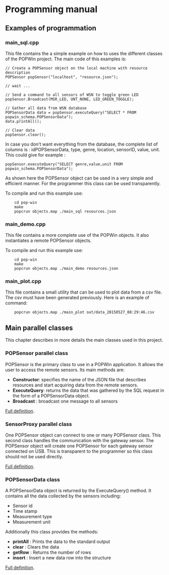 Programming manual
==================

Examples of programmation
-------------------------

### main_sql.cpp
This file contains the a simple example on how to uses the different classes of the POPWin project. The main code of this examples is:

    // Create a POPSensor object on the local machine with resource description
	POPSensor popSensor("localhost", "resource.json");

	// wait ...
	
	// Send a command to all sensors of WSN to toggle green LED
    popSensor.Broadcast(MSR_LED, UNT_NONE, LED_GREEN_TOGGLE);
    
	// Gather all data from WSN database
	POPSensorData data = popSensor.executeQuery("SELECT * FROM popwin_schema.POPSensorData");
	data.printAll();

	// Clear data
	popSensor.clear();

In case you don't want everything from the database, the complete list of columns is : idPOPSensorData, type, genre, location, sensorID, value, unit. This could give for example :

    popSensor.executeQuery("SELECT genre,value,unit FROM popwin_schema.POPSensorData");

As shown here the POPSensor object can be used in a very simple and efficient manner. For the programmer this class can be used transparently.

To compile and run this example use:

```
	cd pop-win
	make
	popcrun objects.map ./main_sql resources.json
```


### main_demo.cpp
This file contains a more complete use of the POPWin objects. It also instantiates a remote POPSensor objects.

To compile and run this example use:

```
	cd pop-win
	make
	popcrun objects.map ./main_demo resources.json
```

### main_plot.cpp
This file contains a small utility that can be used to plot data from a csv file. The csv must have been generated previously. Here is an example of command:

```
	popcrun objects.map ./main_plot out/data_20150527_08:29:46.csv
```

Main parallel classes
---------------------
This chapter describes in more details the main classes used in this project.

### POPSensor parallel class
POPSensor is the primary class to use in a POPWin application. It allows the user to access the remote sensors. Its main methods are:

- **Constructor**: specifies the name of the JSON file that describes resources and start acquiring data from the remote sensors.
- **ExecuteQuery**: returns the data that was gathered by the SQL request in the form of a POPSensorData object.
- **Broadcast**  : broadcast one message to all sensors

[Full definition](POPSensor.ph). 

### SensorProxy parallel class
One POPSensor object can connect to one or many POPSensor class. This second class handles the communication with the gateway sensor. The POPSensor object will create one POPSensor for each gateway sensor connected on USB. This is transparent to the programmer so this class should not be used directly.

[Full definition](SensorProxy.ph). 

### POPSensorData class
A POPSensorData object is returned by the ExecuteQuery() method. It contains all the data collected by the sensors including:

- Sensor id
- Time stamp
- Measurement type
- Measurement unit

Additionally this class provides the methods:

- **printAll**       : Prints the data to the standard output
- **clear**       : Clears the data
- **getRow**     : Returns the number of rows
- **insert**      : Insert a new data row into the structure

[Full definition](POPSensorData.h). 

